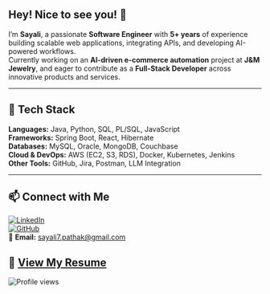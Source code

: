 ## Hey! Nice to see you! 👋

I’m **Sayali**, a passionate **Software Engineer** with **5+ years** of experience building scalable web applications, integrating APIs, and developing AI-powered workflows.  
Currently working on an **AI-driven e-commerce automation** project at **J&M Jewelry**, and eager to contribute as a **Full-Stack Developer** across innovative products and services.

---

## 🔧 Tech Stack
**Languages:** Java, Python, SQL, PL/SQL, JavaScript  
**Frameworks:** Spring Boot, React, Hibernate  
**Databases:** MySQL, Oracle, MongoDB, Couchbase  
**Cloud & DevOps:** AWS (EC2, S3, RDS), Docker, Kubernetes, Jenkins  
**Other Tools:** GitHub, Jira, Postman, LLM Integration  

---

## 📫 Connect with Me
[![LinkedIn](https://img.shields.io/badge/LinkedIn-blue?logo=linkedin&logoColor=white)](https://www.linkedin.com/in/sayali-pathak/)  
[![GitHub](https://img.shields.io/badge/GitHub-black?logo=github&logoColor=white)](https://github.com/sayalipathak7)  
📧 **Email:** [sayali7.pathak@gmail.com](mailto:sayali7.pathak@gmail.com)  

📄 **[View My Resume](https://github.com/sayalipathak7/sayalipathak7/blob/main/Sayali_Pathak_Resume.pdf)**
---

![Profile views](https://komarev.com/ghpvc/?username=sayalipathak7&label=Profile%20views&color=0e75b6&style=flat)
